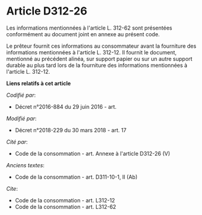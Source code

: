 # Article D312-26

Les informations mentionnées à l'article L. 312-62 sont présentées conformément au document joint en annexe au présent code.

Le prêteur fournit ces informations au consommateur avant la fourniture des informations mentionnées à l'article L. 312-12.
Il fournit le document, mentionné au précédent alinéa, sur support papier ou sur un autre support durable au plus tard lors
de la fourniture des informations mentionnées à l'article L. 312-12.

**Liens relatifs à cet article**

_Codifié par_:

  - Décret n°2016-884 du 29 juin 2016 - art.

_Modifié par_:

  - Décret n°2018-229 du 30 mars 2018 - art. 17

_Cité par_:

  - Code de la consommation - art. Annexe à l'article D312-26 (V)

_Anciens textes_:

  - Code de la consommation - art. D311-10-1, II (Ab)

_Cite_:

  - Code de la consommation - art. L312-12
  - Code de la consommation - art. L312-62
